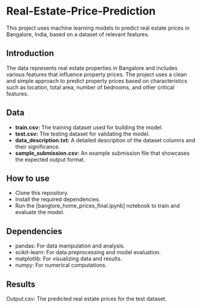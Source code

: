 # Real-Estate-Price-Prediction
This project uses machine learning models to predict real estate prices in Bangalore, India, based on a dataset of relevant features.

## Introduction
The data represents real estate properties in Bangalore and includes various features that influence property prices. The project uses a clean and simple approach to predict property prices based on characteristics such as location, total area, number of bedrooms, and other critical features.

## Data
* **train.csv:** The training dataset used for building the model.
* **test.csv:** The testing dataset for validating the model.
* **data_description.txt:** A detailed description of the dataset columns and their significance.
* **sample_submission.csv:** An example submission file that showcases the expected output format.
  
## How to use
* Clone this repository.
* Install the required dependencies.
* Run the [banglore_home_prices_final.ipynb] notebook to train and evaluate the model.

## Dependencies
* pandas: For data manipulation and analysis.
* scikit-learn: For data preprocessing and model evaluation.
* matplotlib: For visualizing data and results.
* numpy: For numerical computations.

## Results
Output.csv: The predicted real estate prices for the test dataset.
